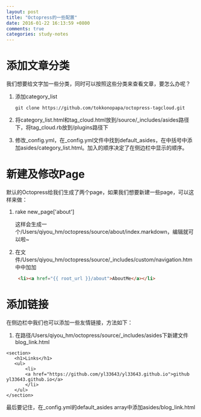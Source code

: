 ```yaml
---
layout: post
title: "Octopress的一些配置"
date: 2016-01-22 16:13:59 +0800
comments: true
categories: study-notes
---
```

 添加文章分类 
 ======== 

 我们想要给文字加一些分类，同时可以按照这些分类来查看文章，要怎么办呢？

 1. 添加category_list

	```git
	git clone https://github.com/tokkonopapa/octopress-tagcloud.git
	```

 2. 将category_list.html和tag_cloud.html放到/source/_includes/asides路径下，将tag_cloud.rb放到/plugins路径下
 
 3. 修改_config.yml，在_config.yml文件中找到default_asides，在中括号中添加asides/category_list.html。加入的顺序决定了在侧边栏中显示的顺序。
 
 新建及修改Page 
 ======= 

 默认的Octopress给我们生成了两个page，如果我们想要新建一些page，可以这样来做：
 
 1. rake new_page['about']
  
 	这样会生成一个/Users/qiyou_hm/octopress/source/about/index.markdown，编辑就可以啦~ 
 	
 2. 在文件/Users/qiyou_hm/octopress/source/_includes/custom/navigation.htm中中加加
 
 	```html
	 <li><a href="{{ root_url }}/about">AboutMe</a></li>
	```
	
 添加链接
 =======
 
 在侧边栏中我们也可以添加一些友情链接，方法如下：
 
1. 在路径/Users/qiyou_hm/octopress/source/_includes/asides下新建文件blog_link.html
 
 ```
 <section>
	<h1>Links</h1>
	<ul>
    	<li>
    	<a href="https://github.com/yl33643/yl33643.github.io">github yl33643.github.io</a>
    	</li>
	</ul>
 </section> 
```
 
 最后要记住，在_config.yml的default_asides array中添加asides/blog_link.html



